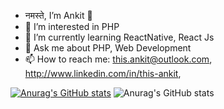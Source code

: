 - नमस्ते, I’m Ankit 👋 
- 👀 I’m interested in PHP
- 🌱 I’m currently learning ReactNative, React Js
- 💬 Ask me about PHP, Web Development
- 📫 How to reach me: this.ankit@outlook.com, http://www.linkedin.com/in/this-ankit,

[![Anurag's GitHub stats](https://github-readme-stats.vercel.app/api?username=codekaar-ankit)](https://github.com/anuraghazra/github-readme-stats&theme=dark&show_icons=true)
![Anurag's GitHub stats](https://github-readme-stats.vercel.app/api?username=codekaar-ankit&theme=dark&show_icons=true)
<!---
codekaar-ankit/codekaar-ankit is a ✨ special ✨ repository because its `README.md` (this file) appears on your GitHub profile.
You can click the Preview link to take a look at your changes.
--->
